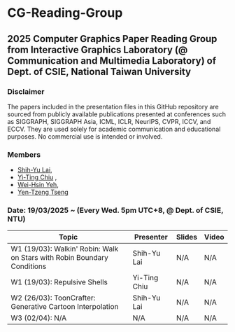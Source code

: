 # CG-Reading-Group
## 2025 Computer Graphics Paper Reading Group from Interactive Graphics Laboratory (@ Communication and Multimedia Laboratory) of Dept. of CSIE, National Taiwan University

### Disclaimer
The papers included in the presentation files in this GitHub repository are sourced from publicly available publications presented at conferences such as SIGGRAPH, SIGGRAPH Asia, ICML, ICLR, NeurIPS, CVPR, ICCV, and ECCV. They are used solely for academic communication and educational purposes. No commercial use is intended or involved.

### Members
- [Shih-Yu Lai](https://www.linkedin.com/in/shih-yu-lai), 
- [Yi-Ting Chiu](https://tw.linkedin.com/in/yi-ting-chiu-9b2355230) ,
- [Wei-Hsin Yeh](),
- [Yen-Tzeng Tseng]()

###  Date: 19/03/2025 ~ (Every Wed. 5pm UTC+8, @ Dept. of CSIE, NTU)

| Topic                 | Presenter            | Slides                   | Video                                   |
|--------------------------------------------------------------------------------------------------------|----------------------|--------------------------------------------------------------------------------------------------------------|-----------------------------------------|
| W1 (19/03): Walkin' Robin: Walk on Stars with Robin Boundary Conditions  | Shih-Yu Lai | N/A   | N/A   |
| W1 (19/03): Repulsive Shells  | Yi-Ting Chiu | N/A | N/A                                     |
| W2 (26/03): ToonCrafter: Generative Cartoon Interpolation   | Shih-Yu Lai    | N/A       | N/A  |
| W3 (02/04):    N/A                |   N/A      | N/A                   | N/A                                     |
